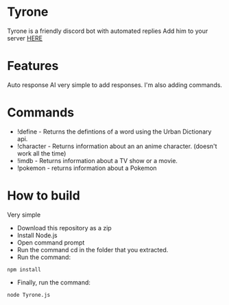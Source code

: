 # Tyrone
Tyrone is a friendly discord bot with automated replies
Add him to your server [HERE](https://discordapp.com/oauth2/authorize?&client_id=300873594962051073&scope=bot)


# Features
Auto response AI very simple to add responses.
I'm also adding commands.

# Commands
* !define - Returns the defintions of a word using the Urban Dictionary api.
* !character - Returns information about an an anime character. (doesn't work all the time)
* !imdb - Returns information about a TV show or a movie.
* !pokemon - returns information about a Pokemon

# How to build
Very simple

+ Download this repository as a zip
+ Install Node.js
+ Open command prompt
+ Run the command cd in the folder that you extracted.
+ Run the command: 
```
npm install
```
+ Finally, run the command:
```
node Tyrone.js
```
